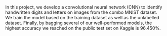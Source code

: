 In this project, we develop a convolutional neural network (CNN) to identify handwritten digits and letters on images from the combo MNIST dataset. We train the model based on the training dataset as well as the unlabelled dataset. Finally, by bagging several of our well-performed models, the highest accuracy we reached on the public test set on Kaggle is 96.450\%.
